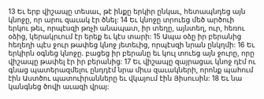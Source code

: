 13 Եւ երբ վիշապը տեսաւ, թէ ինքը երկիր ընկաւ, հետապնդեց այն կնոջը, որ արու զաւակ էր ծնել: 14 Եւ կնոջը տրուեց մեծ արծուի երկու թեւ, որպէսզի թռչի անապատ, իր տեղը, այնտեղ, ուր, հեռու օձից, կերակրւում էր երեք եւ կէս տարի: 15 Ապա օձը իր բերանից հեղեղի պէս ջուր թափեց կնոջ յետեւից, որպէսզի նրան ընկղմի: 16 Եւ երկիրն օգնեց կնոջը. բացեց իր բերանը եւ կուլ տուեց այն ջուրը, որը վիշապը թափել էր իր բերանից: 17 Եւ վիշապը զայրացաւ կնոջ դէմ ու գնաց պատերազմելու ընդդէմ նրա միւս զաւակների, որոնք պահում էին Աստծու պատուիրանները եւ վկայում էին Յիսուսին: 18 Եւ նա կանգնեց ծովի աւազի վրայ:
